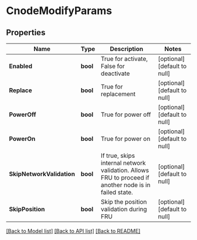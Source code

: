 # CnodeModifyParams

## Properties
Name | Type | Description | Notes
------------ | ------------- | ------------- | -------------
**Enabled** | **bool** | True for activate, False for deactivate | [optional] [default to null]
**Replace** | **bool** | True for replacement | [optional] [default to null]
**PowerOff** | **bool** | True for power off | [optional] [default to null]
**PowerOn** | **bool** | True for power on | [optional] [default to null]
**SkipNetworkValidation** | **bool** | If true, skips internal network validation. Allows FRU to proceed if another node is in failed state. | [optional] [default to null]
**SkipPosition** | **bool** | Skip the position validation during FRU | [optional] [default to null]

[[Back to Model list]](../README.md#documentation-for-models) [[Back to API list]](../README.md#documentation-for-api-endpoints) [[Back to README]](../README.md)



